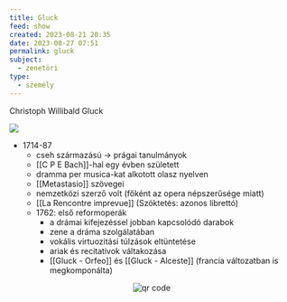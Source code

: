 ```yaml
---
title: Gluck
feed: show
created: 2023-08-21 20:35
date: 2023-08-27 07:51
permalink: gluck
subject:
  - zenetöri
type:
  - személy
---
```


Christoph Willibald Gluck

![](https://g.denik.cz/13/31/mostgluack_denik-630-16x9.jpg)

- 1714-87
	- cseh származású -> prágai tanulmányok
	- [[C P E Bach]]-hal egy évben született
	- dramma per musica-kat alkotott olasz nyelven
	- [[Metastasio]] szövegei
	- nemzetközi szerző volt (főként az opera népszerűsége miatt)
	- [[La Rencontre imprevue]] (Szöktetés: azonos librettó)
	- 1762: első reformoperák
		- a drámai kifejezéssel jobban kapcsolódó darabok
		- zene a dráma szolgálatában
		- vokális virtuozitási túlzások eltüntetése
		- ariak és recitativok váltakozása
		- [[Gluck - Orfeo]] és [[Gluck - Alceste]] (francia változatban is megkomponálta)



<p style="text-align: center;"><img src="https://chart.googleapis.com/chart?cht=qr&chl=https://notes.andrasdenes.com/gluck&chs=180x180&choe=UTF-8&chld=L|2" alt="qr code"></p>

